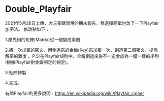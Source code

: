 # Double_Playfair
2021年5月28日上傳，大三密碼學用的期末報告，我選擇簡單地改了一下Playfair加密法。
修改點如下：

1.原先用的矩陣(Matrix)從一個變成兩個

2.將一次加密的密文，用倒過來的金鑰(Key)來加密一次，創造第二個密文，提高解密的難度
。P.S:在Playfair規則中，金鑰倒過來後不一定會成為一模一樣的序列(根據Playfair對金鑰制定的規定)。

3.矩陣轉製

4.完成。

有關Playfair的更多說明：https://en.wikipedia.org/wiki/Playfair_cipher

